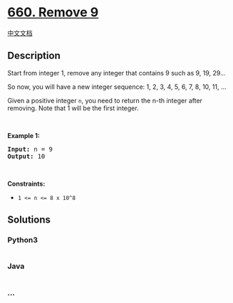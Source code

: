 # [660. Remove 9](https://leetcode.com/problems/remove-9)

[中文文档](/solution/0600-0699/0660.Remove%209/README.md)

## Description

<p>Start from integer 1, remove any integer that contains 9 such as 9, 19, 29...</p>

<p>So now, you will have a new integer sequence: 1, 2, 3, 4, 5, 6, 7, 8, 10, 11, ...</p>

<p>Given a positive integer <code>n</code>, you need to return the n-th integer after removing. Note that 1 will be the first integer.</p>

<p>&nbsp;</p>
<p><strong>Example 1:</strong></p>
<pre><strong>Input:</strong> n = 9
<strong>Output:</strong> 10
</pre>
<p>&nbsp;</p>
<p><strong>Constraints:</strong></p>

<ul>
	<li><code>1 &lt;= n &lt;=&nbsp;8&nbsp;x 10^8</code></li>
</ul>

## Solutions

<!-- tabs:start -->

### **Python3**

```python

```

### **Java**

```java

```

### **...**

```

```

<!-- tabs:end -->
